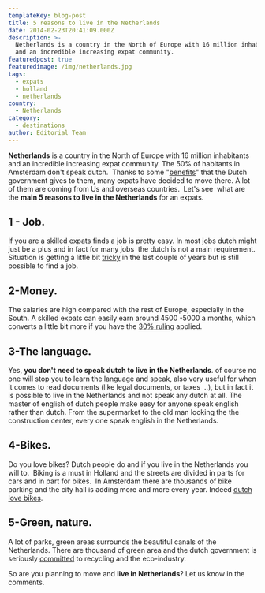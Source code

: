 ```yaml
---
templateKey: blog-post
title: 5 reasons to live in the Netherlands
date: 2014-02-23T20:41:09.000Z
description: >-
  Netherlands is a country in the North of Europe with 16 million inhabitants
  and an incredible increasing expat community.
featuredpost: true
featuredimage: /img/netherlands.jpg
tags:
  - expats
  - holland
  - netherlands
country:
  - Netherlands
category:
  - destinations
author: Editorial Team
---
```


**Netherlands** is a country in the North of Europe with 16 million inhabitants and an incredible increasing expat community. The 50% of habitants in Amsterdam don't speak dutch.  Thanks to some "<a href="https://www.expatica.com/nl/finance_business/tax/The-Dutch-30-percent-ruling_explained_11398.html" rel="noopener noreferrer"  target="_blank" rel="noopener noreferrer">benefits</a>" that the Dutch government gives to them, many expats have decided to move there. A lot of them are coming from Us and overseas countries.  Let's see  what are the **main 5 reasons to live in the Netherlands** for an expats.<!--more-->

## 1 - Job.

If you are a skilled expats finds a job is pretty easy. In most jobs dutch might just be a plus and in fact for many jobs  the dutch is not a main requirement. Situation is getting a little bit <a href="https://www.spiegel.de/international/europe/economic-crisis-hits-the-netherlands-a-891919.html" rel="noopener noreferrer"  target="_blank" rel="noopener noreferrer">tricky</a> in the last couple of years but is still possible to find a job.

## 2-Money.

The salaries are high compared with the rest of Europe, especially in the South. A skilled expats can easily earn around 4500 -5000 a months, which converts a little bit more if you have the <a href="https://www.expatica.com/nl/finance_business/tax/The-Dutch-30-percent-ruling_explained_11398.html" rel="noopener noreferrer"  target="_blank" rel="noopener noreferrer">30% ruling</a> applied.

## 3-The language.

Yes, **you don't need to speak dutch to live in the Netherlands**. of course no one will stop you to learn the language and speak, also very useful for when it comes to read documents (like legal documents, or taxes  ..), but in fact it is possible to live in the Netherlands and not speak any dutch at all. The master of english of dutch people make easy for anyone speak english rather than dutch. From the supermarket to the old man looking the the construction center, every one speak english in the Netherlands.

## 4-Bikes.

Do you love bikes? Dutch people do and if you live in the Netherlands you will to.  Biking is a must in Holland and the streets are divided in parts for cars and in part for bikes.  In Amsterdam there are thousands of bike parking and the city hall is adding more and more every year. Indeed <a rel="noopener noreferrer" href="https://www.bbc.co.uk/news/magazine-23587916"  target="_blank" rel="noopener noreferrer">dutch love bikes</a>.

## 5-Green, nature.

A lot of parks, green areas surrounds the beautiful canals of the Netherlands. There are thousand of green area and the dutch government is seriously <a href="https://www.cbs.nl/NR/rdonlyres/2C613080-F668-439C-B12C-98BF361B5ADF/0/2013p44pub.pdf" rel="noopener noreferrer"  target="_blank" rel="noopener noreferrer">committed</a> to recycling and the eco-industry.

So are you planning to move and **live in Netherlands**? Let us know in the comments.
